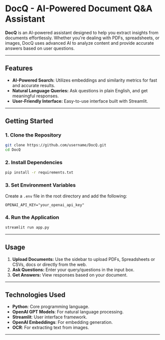 # DocQ - AI-Powered Document Q&A Assistant

**DocQ** is an AI-powered assistant designed to help you extract insights from documents effortlessly. Whether you're dealing with PDFs, spreadsheets, or images, DocQ uses advanced AI to analyze content and provide accurate answers based on user questions.

---

## Features
- **AI-Powered Search:** Utilizes embeddings and similarity metrics for fast and accurate results.
- **Natural Language Queries:** Ask questions in plain English, and get meaningful responses.
- **User-Friendly Interface:** Easy-to-use interface built with Streamlit.

---

## Getting Started

### **1. Clone the Repository**

```bash
git clone https://github.com/username/DocQ.git
cd DocQ
```

### **2. Install Dependencies**

```bash
pip install -r requirements.txt
```

### **3. Set Environment Variables**

Create a `.env` file in the root directory and add the following:
```
OPENAI_API_KEY="your_openai_api_key"
``` 

### **4. Run the Application**

```bash
streamlit run app.py
```

---

## Usage
1. **Upload Documents:** Use the sidebar to upload PDFs, Spreadsheets or CSVs, docs or directly from the web.
2. **Ask Questions:** Enter your query/questions in the input box.
3. **Get Answers:** View responses based on your document.

---

## Technologies Used
- **Python**: Core programming language.
- **OpenAI GPT Models**: For natural language processing.
- **Streamlit**: User interface framework.
- **OpenAI Embeddings**: For embedding generation.
- **OCR**: For extracting text from images.

---
